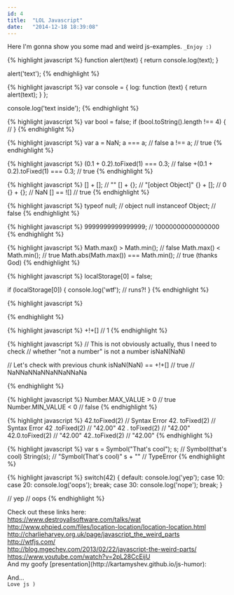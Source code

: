```yaml
---
id: 4
title:  "LOL Javascript"
date:   "2014-12-18 18:39:08"
---
```



Here I'm gonna show you some mad and weird js-examples. `_Enjoy :)`

{% highlight javascript %}
function alert(text) {
    return console.log(text);
}

alert('text');
{% endhighlight %}

{% highlight javascript %}
var console = {
    log: function (text) {
        return alert(text);
    }
};

console.log('text inside');
{% endhighlight %}


{% highlight javascript %}
var bool = false;
if (bool.toString().length !== 4) {
    //
}
{% endhighlight %}


{% highlight javascript %}
var a = NaN;
a === a; // false
a !== a; // true
{% endhighlight %}


{% highlight javascript %}
 (0.1 + 0.2).toFixed(1) === 0.3; // false
+(0.1 + 0.2).toFixed(1) === 0.3; // true
{% endhighlight %}


{% highlight javascript %}
[] + []; // ""
[] + {}; // "[object Object]"
{} + []; // 0
{} + {}; // NaN
[] == ![] // true
{% endhighlight %}


{% highlight javascript %}
typeof null; // object
null instanceof Object; // false
{% endhighlight %}


{% highlight javascript %}
9999999999999999; // 10000000000000000
{% endhighlight %}


{% highlight javascript %}
Math.max() > Math.min(); // false
Math.max() < Math.min(); // true
Math.abs(Math.max()) === Math.min(); // true (thanks God)
{% endhighlight %}


{% highlight javascript %}
localStorage[0] = false;

if (localStorage[0]) {
    console.log('wtf'); // runs?!
}
{% endhighlight %}


{% highlight javascript %}

<div id="someId"></div>

<script>
    console.log(someId.id) // --> someId
    console.log(window.someId.id) // --> someId

    console.log('someId' in window) // true


    var present = false;


    for (var i in window) {
        if (i === 'someId') {
            present = true;
        }
    }
    console.log(present); // false (??!) wtf
</script>

{% endhighlight %}

{% highlight javascript %}
+!+[] // 1
{% endhighlight %}

{% highlight javascript %}
// This is not obviously actually, thus I need to check
// whether "not a number" is not a number
isNaN(NaN)

// Let's check with previous chunk
isNaN(NaN) == +!+[] // true
// NaNNaNNaNNaNNaNNaNa

{% endhighlight %}

{% highlight javascript %}
Number.MAX_VALUE > 0 // true
Number.MIN_VALUE < 0 // false
{% endhighlight %}

{% highlight javascript %}
42.toFixed(2) // Syntax Error
42. toFixed(2) // Syntax Error
42 .toFixed(2) // "42.00"
42 . toFixed(2) // "42.00"
42.0.toFixed(2) // "42.00"
42..toFixed(2) // "42.00"
{% endhighlight %}

{% highlight javascript %}
var s = Symbol("That's cool");
s; // Symbol(that's cool)
String(s); // "Symbol(That's cool)"
s + "" // TypeError
{% endhighlight %}

{% highlight javascript %}
switch(42) {
  default:
    console.log('yep');
  case 10:
  case 20:
    console.log('oops');
    break;
  case 30:
    console.log('nope');
    break;
}

// yep
// oops
{% endhighlight %}


<div class="break-word">
    Check out these links here: <br /> 
    <a href="https://www.destroyallsoftware.com/talks/wat">https://www.destroyallsoftware.com/talks/wat</a><br />
    <a href="http://www.phpied.com/files/location-location/location-location.html">http://www.phpied.com/files/location-location/location-location.html</a><br /> 
    <a href="http://charlieharvey.org.uk/page/javascript_the_weird_parts">http://charlieharvey.org.uk/page/javascript_the_weird_parts</a><br /> 
    <a href="http://wtfjs.com/">http://wtfjs.com/</a><br /> 
    <a href="http://blog.mgechev.com/2013/02/22/javascript-the-weird-parts/">http://blog.mgechev.com/2013/02/22/javascript-the-weird-parts/</a><br /> 
    <a href="https://www.youtube.com/watch?v=2pL28CcEijU">https://www.youtube.com/watch?v=2pL28CcEijU</a><br /> 

</div>
And my goofy [presentation](http://kartamyshev.github.io/js-humor):  

And...  
`Love js )`